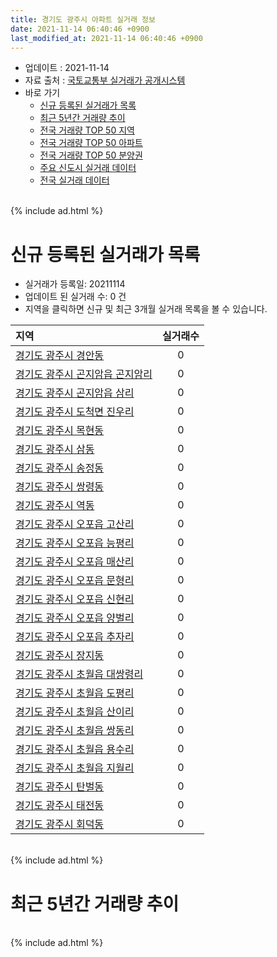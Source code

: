 ```yaml
---
title: 경기도 광주시 아파트 실거래 정보
date: 2021-11-14 06:40:46 +0900
last_modified_at: 2021-11-14 06:40:46 +0900
---
```


* 업데이트 : 2021-11-14
* 자료 출처 : [국토교통부 실거래가 공개시스템](http://rt.molit.go.kr)
* 바로 가기
    * [신규 등록된 실거래가 목록](#신규-등록된-실거래가-목록)
    * [최근 5년간 거래량 추이](#최근-5년간-거래량-추이)
    * [전국 거래량 TOP 50 지역](https://inasie.github.io/apt-trade-info/최근-3개월-전국에서-가장-거래가-많이-발생한-지역)
    * [전국 거래량 TOP 50 아파트](https://inasie.github.io/apt-trade-info/최근-3개월-전국에서-가장-거래가-많이-발생한-아파트)
    * [전국 거래량 TOP 50 분양권](https://inasie.github.io/apt-trade-info/최근-3개월-전국에서-가장-거래가-많이-발생한-분양권)
    * [주요 신도시 실거래 데이터](https://inasie.github.io/apt-trade-info/주요-신도시)
    * [전국 실거래 데이터](https://inasie.github.io/apt-trade-info/전국)

<br>
{% include ad.html %}
<br>

# 신규 등록된 실거래가 목록
* 실거래가 등록일: 20211114
* 업데이트 된 실거래 수: 0 건
* 지역을 클릭하면 신규 및 최근 3개월 실거래 목록을 볼 수 있습니다.


|지역|실거래수|
|:---|:---:|
|[경기도 광주시 경안동](https://inasie.github.io/apt-trade-info/경기도-광주시-경안동)|0|
|[경기도 광주시 곤지암읍 곤지암리](https://inasie.github.io/apt-trade-info/경기도-광주시-곤지암읍-곤지암리)|0|
|[경기도 광주시 곤지암읍 삼리](https://inasie.github.io/apt-trade-info/경기도-광주시-곤지암읍-삼리)|0|
|[경기도 광주시 도척면 진우리](https://inasie.github.io/apt-trade-info/경기도-광주시-도척면-진우리)|0|
|[경기도 광주시 목현동](https://inasie.github.io/apt-trade-info/경기도-광주시-목현동)|0|
|[경기도 광주시 삼동](https://inasie.github.io/apt-trade-info/경기도-광주시-삼동)|0|
|[경기도 광주시 송정동](https://inasie.github.io/apt-trade-info/경기도-광주시-송정동)|0|
|[경기도 광주시 쌍령동](https://inasie.github.io/apt-trade-info/경기도-광주시-쌍령동)|0|
|[경기도 광주시 역동](https://inasie.github.io/apt-trade-info/경기도-광주시-역동)|0|
|[경기도 광주시 오포읍 고산리](https://inasie.github.io/apt-trade-info/경기도-광주시-오포읍-고산리)|0|
|[경기도 광주시 오포읍 능평리](https://inasie.github.io/apt-trade-info/경기도-광주시-오포읍-능평리)|0|
|[경기도 광주시 오포읍 매산리](https://inasie.github.io/apt-trade-info/경기도-광주시-오포읍-매산리)|0|
|[경기도 광주시 오포읍 문형리](https://inasie.github.io/apt-trade-info/경기도-광주시-오포읍-문형리)|0|
|[경기도 광주시 오포읍 신현리](https://inasie.github.io/apt-trade-info/경기도-광주시-오포읍-신현리)|0|
|[경기도 광주시 오포읍 양벌리](https://inasie.github.io/apt-trade-info/경기도-광주시-오포읍-양벌리)|0|
|[경기도 광주시 오포읍 추자리](https://inasie.github.io/apt-trade-info/경기도-광주시-오포읍-추자리)|0|
|[경기도 광주시 장지동](https://inasie.github.io/apt-trade-info/경기도-광주시-장지동)|0|
|[경기도 광주시 초월읍 대쌍령리](https://inasie.github.io/apt-trade-info/경기도-광주시-초월읍-대쌍령리)|0|
|[경기도 광주시 초월읍 도평리](https://inasie.github.io/apt-trade-info/경기도-광주시-초월읍-도평리)|0|
|[경기도 광주시 초월읍 산이리](https://inasie.github.io/apt-trade-info/경기도-광주시-초월읍-산이리)|0|
|[경기도 광주시 초월읍 쌍동리](https://inasie.github.io/apt-trade-info/경기도-광주시-초월읍-쌍동리)|0|
|[경기도 광주시 초월읍 용수리](https://inasie.github.io/apt-trade-info/경기도-광주시-초월읍-용수리)|0|
|[경기도 광주시 초월읍 지월리](https://inasie.github.io/apt-trade-info/경기도-광주시-초월읍-지월리)|0|
|[경기도 광주시 탄벌동](https://inasie.github.io/apt-trade-info/경기도-광주시-탄벌동)|0|
|[경기도 광주시 태전동](https://inasie.github.io/apt-trade-info/경기도-광주시-태전동)|0|
|[경기도 광주시 회덕동](https://inasie.github.io/apt-trade-info/경기도-광주시-회덕동)|0|


<br>
{% include ad.html %}
<br>

# 최근 5년간 거래량 추이


<div style="width:100%;">
    <canvas id="deal_progress" height="200"></canvas>
</div>

<script>
new Chart(document.getElementById("deal_progress"), {
    type: 'line',
    data: {
        labels: ['201611','201612','201701','201702','201703','201704','201705','201706','201707','201708','201709','201710','201711','201712','201801','201802','201803','201804','201805','201806','201807','201808','201809','201810','201811','201812','201901','201902','201903','201904','201905','201906','201907','201908','201909','201910','201911','201912','202001','202002','202003','202004','202005','202006','202007','202008','202009','202010','202011','202012','202101','202102','202103','202104','202105','202106','202107','202108','202109','202110','202111'],
        datasets: [{
            label: '매매',
            pointRadius: 1,
            data: [138, 99, 84, 118, 161, 146, 205, 218, 210, 144, 140, 123, 127, 94, 220, 290, 459, 291, 297, 243, 204, 301, 303, 229, 157, 141, 141, 107, 171, 187, 198, 196, 377, 435, 294, 323, 276, 317, 322, 690, 650, 476, 570, 932, 641, 438, 364, 436, 388, 466, 344, 446, 362, 661, 740, 405, 361, 366, 205, 143, 13],
            borderColor: "rgba(255, 201, 14, 1)",
            backgroundColor: "rgba(255, 201, 14, 0.5)",
            fill: false,
            lineTension: 0
        },{
            label: '전월세',
            pointRadius: 1,
            data: [230, 257, 214, 301, 266, 185, 176, 193, 162, 191, 224, 161, 194, 207, 247, 269, 324, 243, 235, 232, 235, 253, 245, 274, 204, 211, 252, 212, 250, 207, 202, 186, 217, 278, 279, 314, 268, 289, 308, 363, 235, 217, 250, 279, 310, 267, 233, 211, 177, 188, 188, 196, 231, 343, 439, 351, 283, 280, 210, 190, 56],
            borderColor: "rgba(0, 141, 185, 1)",
            backgroundColor: "rgba(0, 141, 185, 0.5)",
            fill: false,
            lineTension: 0
        }
        ]
    },
    options: {
        responsive: true,
        title: {
            display: false
        },
        tooltips: {
            mode: 'index',
            intersect: false
        },
        hover: {
            mode: 'nearest',
            intersect: true
        },
        scales: {
            xAxes: [{
                display: true,
                scaleLabel: {
                    display: true,
                    labelString: '년/월'
                }
            }],
            yAxes: [{
                display: true,
                ticks: {
                    suggestedMin: 0,
                },
                scaleLabel: {
                    display: true,
                    labelString: '실거래 수'
                }
            }]
        }
    }
});

</script>


<br>
{% include ad.html %}
<br>

